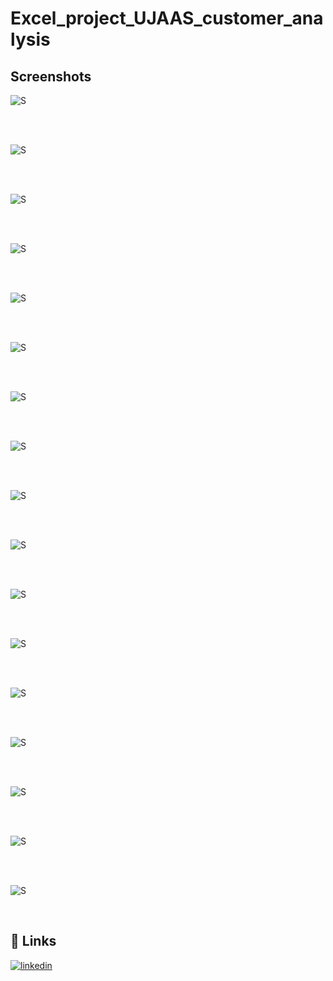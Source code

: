 # Excel_project_UJAAS_customer_analysis



## Screenshots

![S](https://github.com/dipu1591/Excel_project_UJAAS_customer_analysis/blob/main/Screenshots/1.PNG)

<br/>

<br/>

![S](https://github.com/dipu1591/Excel_project_UJAAS_customer_analysis/blob/main/Screenshots/2.PNG)

<br/>

<br/>

![S](https://github.com/dipu1591/Excel_project_UJAAS_customer_analysis/blob/main/Screenshots/3.PNG)

<br/>

<br/>

![S](https://github.com/dipu1591/Excel_project_UJAAS_customer_analysis/blob/main/Screenshots/4.PNG)

<br/>

<br/>

![S](https://github.com/dipu1591/Excel_project_UJAAS_customer_analysis/blob/main/Screenshots/5.PNG)

<br/>

<br/>

![S](https://github.com/dipu1591/Excel_project_UJAAS_customer_analysis/blob/main/Screenshots/6.PNG)

<br/>

<br/>

![S](https://github.com/dipu1591/Excel_project_UJAAS_customer_analysis/blob/main/Screenshots/7.PNG)

<br/>

<br/>

![S](https://github.com/dipu1591/Excel_project_UJAAS_customer_analysis/blob/main/Screenshots/8.PNG)

<br/>

<br/>

![S](https://github.com/dipu1591/Excel_project_UJAAS_customer_analysis/blob/main/Screenshots/9.PNG)

<br/>

<br/>

![S](https://github.com/dipu1591/Excel_project_UJAAS_customer_analysis/blob/main/Screenshots/10.PNG)

<br/>

<br/>

![S](https://github.com/dipu1591/Excel_project_UJAAS_customer_analysis/blob/main/Screenshots/11.PNG)

<br/>

<br/>

![S](https://github.com/dipu1591/Excel_project_UJAAS_customer_analysis/blob/main/Screenshots/12.PNG)

<br/>

<br/>

![S](https://github.com/dipu1591/Excel_project_UJAAS_customer_analysis/blob/main/Screenshots/13.PNG)

<br/>

<br/>

![S](https://github.com/dipu1591/Excel_project_UJAAS_customer_analysis/blob/main/Screenshots/14.PNG)

<br/>

<br/>

![S](https://github.com/dipu1591/Excel_project_UJAAS_customer_analysis/blob/main/Screenshots/15.PNG)

<br/>

<br/>

![S](https://github.com/dipu1591/Excel_project_UJAAS_customer_analysis/blob/main/Screenshots/16.PNG)

<br/>

<br/>

![S](https://github.com/dipu1591/Excel_project_UJAAS_customer_analysis/blob/main/Screenshots/17.PNG)

<br/>



## 🔗 Links
[![linkedin](https://img.shields.io/badge/linkedin-0A66C2?style=for-the-badge&logo=linkedin&logoColor=white)](https://www.linkedin.com/in/dipu1591/)
